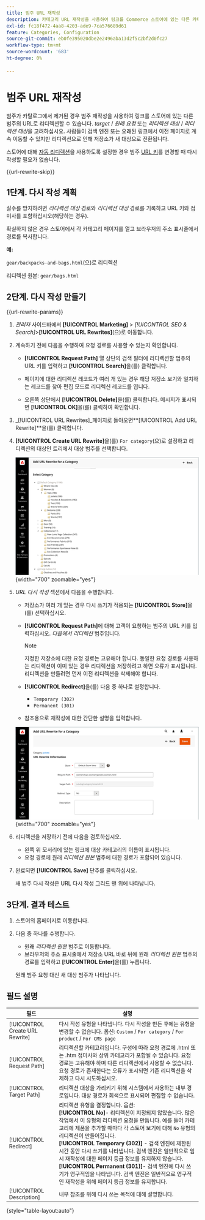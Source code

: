 ```yaml
---
title: 범주 URL 재작성
description: 카테고리 URL 재작성을 사용하여 링크를 Commerce 스토어에 있는 다른 카테고리의 URL로 리디렉션하는 방법에 대해 알아봅니다.
exl-id: fc18f472-4aa8-4203-ade9-7ca576689d61
feature: Categories, Configuration
source-git-commit: eb0fe395020dbe2e2496aba13d2f5c2bf2d0fc27
workflow-type: tm+mt
source-wordcount: '683'
ht-degree: 0%

---
```


# 범주 URL 재작성

범주가 카탈로그에서 제거된 경우 범주 재작성을 사용하여 링크를 스토어에 있는 다른 범주의 URL로 리디렉션할 수 있습니다. _target_ / _원래 요청_ 또는 _리디렉션 대상_ / _리디렉션 대상_&#x200B;을 고려하십시오. 사람들이 검색 엔진 또는 오래된 링크에서 이전 페이지로 계속 이동할 수 있지만 리디렉션으로 인해 저장소가 새 대상으로 전환됩니다.

스토어에 대해 [자동 리디렉션](url-redirect-product-automatic.md)을 사용하도록 설정한 경우 범주 [URL 키](../catalog/catalog-urls.md)를 변경할 때 다시 작성할 필요가 없습니다.

{{url-rewrite-skip}}

## 1단계. 다시 작성 계획

실수를 방지하려면 _리디렉션 대상_ 경로와 _리디렉션 대상_ 경로를 기록하고 URL 키와 접미사를 포함하십시오(해당하는 경우).

확실하지 않은 경우 스토어에서 각 카테고리 페이지를 열고 브라우저의 주소 표시줄에서 경로를 복사합니다.

**예:**

`gear/backpacks-and-bags.html`(으)로 리디렉션

리디렉션 원본: `gear/bags.html`

## 2단계. 다시 작성 만들기

{{url-rewrite-params}}

1. _관리자_ 사이드바에서 **[!UICONTROL Marketing]** > _[!UICONTROL SEO & Search]_>**[!UICONTROL URL Rewrites]**(으)로 이동합니다.

1. 계속하기 전에 다음을 수행하여 요청 경로를 사용할 수 있는지 확인합니다.

   - **[!UICONTROL Request Path]** 열 상단의 검색 필터에 리디렉션할 범주의 URL 키를 입력하고 **[!UICONTROL Search]**&#x200B;을(를) 클릭합니다.

   - 페이지에 대한 리디렉션 레코드가 여러 개 있는 경우 해당 저장소 보기와 일치하는 레코드를 찾아 편집 모드로 리디렉션 레코드를 엽니다.

   - 오른쪽 상단에서 **[!UICONTROL Delete]**&#x200B;을(를) 클릭합니다. 메시지가 표시되면 **[!UICONTROL OK]**&#x200B;을(를) 클릭하여 확인합니다.

1. _[!UICONTROL URL Rewrites]_페이지로 돌아오면&#x200B;**[!UICONTROL Add URL Rewrite]**을(를) 클릭합니다.

1. **[!UICONTROL Create URL Rewrite]**&#x200B;을(를) `For category`(으)로 설정하고 리디렉션의 대상인 트리에서 대상 범주를 선택합니다.

   ![URL 다시 작성 - 범주 선택](./assets/url-rewrite-category-choose.png){width="700" zoomable="yes"}

1. _URL 다시 작성_ 섹션에서 다음을 수행합니다.

   - 저장소가 여러 개 있는 경우 다시 쓰기가 적용되는 **[!UICONTROL Store]**&#x200B;을(를) 선택하십시오.

   - **[!UICONTROL Request Path]**&#x200B;에 대해 고객이 요청하는 범주의 URL 키를 입력하십시오. _다음에서 리디렉션_ 범주입니다.

     >[!NOTE]
     >
     >지정한 저장소에 대한 요청 경로는 고유해야 합니다. 동일한 요청 경로를 사용하는 리디렉션이 이미 있는 경우 리디렉션을 저장하려고 하면 오류가 표시됩니다. 리디렉션을 만들려면 먼저 이전 리디렉션을 삭제해야 합니다.

   - **[!UICONTROL Redirect]**&#x200B;을(를) 다음 중 하나로 설정합니다.

      - `Temporary (302)`
      - `Permanent (301)`

   - 참조용으로 재작성에 대한 간단한 설명을 입력합니다.

   ![범주에 대한 URL 다시 작성 추가](./assets/url-rewrite-for-category.png){width="700" zoomable="yes"}

1. 리디렉션을 저장하기 전에 다음을 검토하십시오.

   - 왼쪽 위 모서리에 있는 링크에 대상 카테고리의 이름이 표시됩니다.
   - 요청 경로에 원래 _리디렉션 원본_ 범주에 대한 경로가 포함되어 있습니다.

1. 완료되면 **[!UICONTROL Save]** 단추를 클릭하십시오.

   새 범주 다시 작성은 URL 다시 작성 그리드 맨 위에 나타납니다.

## 3단계. 결과 테스트

1. 스토어의 홈페이지로 이동합니다.

1. 다음 중 하나를 수행합니다.

   - 원래 _리디렉션 원본_ 범주로 이동합니다.
   - 브라우저의 주소 표시줄에서 저장소 URL 바로 뒤에 원래 _리디렉션 원본_ 범주의 경로를 입력하고 **[!UICONTROL Enter]**&#x200B;을(를) 누릅니다.

   원래 범주 요청 대신 새 대상 범주가 나타납니다.

## 필드 설명

| 필드 | 설명 |
|--- |--- |
| [!UICONTROL Create URL Rewrite] | 다시 작성 유형을 나타냅니다. 다시 작성을 만든 후에는 유형을 변경할 수 없습니다. 옵션: `Custom` / `For category` / `For product` / `For CMS page` |
| [!UICONTROL Request Path] | 리디렉션할 카테고리입니다. 구성에 따라 요청 경로에 .html 또는 .htm 접미사와 상위 카테고리가 포함될 수 있습니다. 요청 경로는 고유해야 하며 다른 리디렉션에서 사용할 수 없습니다. 요청 경로가 존재한다는 오류가 표시되면 기존 리디렉션을 삭제하고 다시 시도하십시오. |
| [!UICONTROL Target Path] | 리디렉션 대상을 가리키기 위해 시스템에서 사용하는 내부 경로입니다. 대상 경로가 회색으로 표시되어 편집할 수 없습니다. |
| [!UICONTROL Redirect] | 리디렉션 유형을 결정합니다. 옵션: <br/>**[!UICONTROL No]**- 리디렉션이 지정되지 않았습니다. 많은 작업에서 이 유형의 리디렉션 요청을 만듭니다. 예를 들어 카테고리에 제품을 추가할 때마다 각 스토어 보기에 대해 `No` 유형의 리디렉션이 만들어집니다.<br/>**[!UICONTROL Temporary (302)]** - 검색 엔진에 제한된 시간 동안 다시 쓰기를 나타냅니다. 검색 엔진은 일반적으로 임시 재작성에 대한 페이지 등급 정보를 유지하지 않습니다. <br/>**[!UICONTROL Permanent (301)]**- 검색 엔진에 다시 쓰기가 영구적임을 나타냅니다. 검색 엔진은 일반적으로 영구적인 재작성을 위해 페이지 등급 정보를 유지합니다. |
| [!UICONTROL Description] | 내부 참조를 위해 다시 쓰는 목적에 대해 설명합니다. |

{style="table-layout:auto"}
